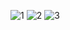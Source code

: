 ![1](https://github.com/user-attachments/assets/bbb454b4-2dc3-40c8-abab-5b244786ce1e)
![2](https://github.com/user-attachments/assets/b0c5dfaf-351b-4bc1-9351-d918529fd33a)
![3](https://github.com/user-attachments/assets/9f6f3a92-e226-4184-b766-c0fcaf4c586e)

